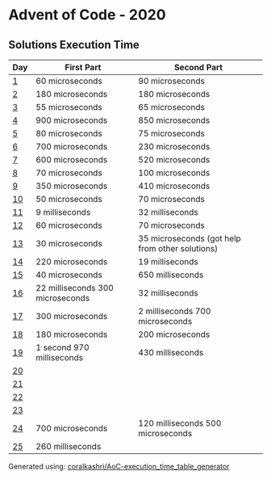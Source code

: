 # Advent of Code - 2020

## Solutions Execution Time
| Day | First Part | Second Part |
| --- | ---------- | ----------- |
| [1](./day_1.hpp) |  60 microseconds |  90 microseconds |
| [2](./day_2.hpp) |  180 microseconds |  180 microseconds |
| [3](./day_3.hpp) |  55 microseconds |  65 microseconds |
| [4](./day_4.hpp) |  900 microseconds |  850 microseconds |
| [5](./day_5.hpp) |  80 microseconds |  75 microseconds |
| [6](./day_6.hpp) |  700 microseconds |  230 microseconds |
| [7](./day_7.hpp) |  600 microseconds |  520 microseconds |
| [8](./day_8.hpp) |  70 microseconds |  100 microseconds |
| [9](./day_9.hpp) |  350 microseconds |  410 microseconds |
| [10](./day_10.hpp) |  50 microseconds |  70 microseconds |
| [11](./day_11.hpp) |  9 milliseconds |  32 milliseconds |
| [12](./day_12.hpp) |  60 microseconds |  70 microseconds |
| [13](./day_13.hpp) |  30 microseconds |  35 microseconds (got help from other solutions) |
| [14](./day_14.hpp) |  220 microseconds |  19 milliseconds |
| [15](./day_15.hpp) |  40 microseconds |  650 milliseconds |
| [16](./day_16.hpp) |  22 milliseconds 300 microseconds |  32 milliseconds |
| [17](./day_17.hpp) |  300 microseconds |  2 milliseconds 700 microseconds |
| [18](./day_18.hpp) |  180 microseconds |  200 microseconds |
| [19](./day_19.hpp) |  1 second 970 milliseconds |  430 milliseconds |
| [20](./day_20.hpp) |  |  |
| [21](./day_21.hpp) |  |  |
| [22](./day_22.hpp) |  |  |
| [23](./day_23.hpp) |  |  |
| [24](./day_24.hpp) |  700 microseconds |  120 milliseconds 500 microseconds |
| [25](./day_25.hpp) |  260 milliseconds |  |

Generated using: [coralkashri/AoC-execution_time_table_generator](https://github.com/coralkashri/AoC-execution_time_table_generator)
